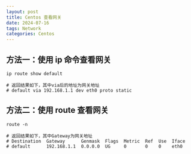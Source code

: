 ```yaml
---
layout: post
title: Centos 查看网关
date: 2024-07-16
tags: Network
categories: Centos
---
```


## 方法一：使用 ip 命令查看网关

```shell
ip route show default

# 返回结果如下，其中via后的地址为网关地址
# default via 192.168.1.1 dev eth0 proto static
```

## 方法二：使用 route 查看网关

```shell
route -n

# 返回结果如下，其中Gateway为网关地址
# Destination  Gateway      Genmask  Flags  Metric  Ref  Use  Iface
# default      192.168.1.1  0.0.0.0  UG     0       0    0    eth0
```
